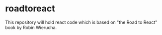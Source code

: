 # roadtoreact
This repository will hold react code which is based on "the Road to React" book by Robin Wierucha. 
